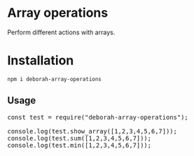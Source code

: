 # Array operations

Perform different actions with arrays.

# Installation

`npm i deborah-array-operations`

## Usage

<pre>const test = require("deborah-array-operations");

console.log(test.show_array([1,2,3,4,5,6,7]));
console.log(test.sum([1,2,3,4,5,6,7]));
console.log(test.min([1,2,3,4,5,6,7]));
</pre>
